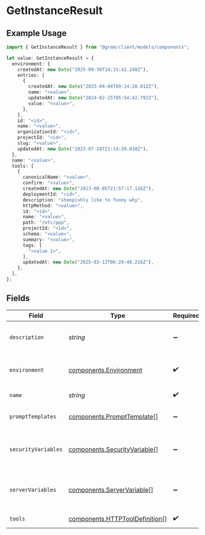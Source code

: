 # GetInstanceResult

## Example Usage

```typescript
import { GetInstanceResult } from "@gram/client/models/components";

let value: GetInstanceResult = {
  environment: {
    createdAt: new Date("2025-09-30T14:15:42.248Z"),
    entries: [
      {
        createdAt: new Date("2025-04-04T09:14:28.012Z"),
        name: "<value>",
        updatedAt: new Date("2024-02-25T05:54:42.792Z"),
        value: "<value>",
      },
    ],
    id: "<id>",
    name: "<value>",
    organizationId: "<id>",
    projectId: "<id>",
    slug: "<value>",
    updatedAt: new Date("2023-07-28T21:14:20.018Z"),
  },
  name: "<value>",
  tools: [
    {
      canonicalName: "<value>",
      confirm: "<value>",
      createdAt: new Date("2023-08-05T21:57:17.116Z"),
      deploymentId: "<id>",
      description: "sheepishly like to fooey why",
      httpMethod: "<value>",
      id: "<id>",
      name: "<value>",
      path: "/etc/ppp",
      projectId: "<id>",
      schema: "<value>",
      summary: "<value>",
      tags: [
        "<value 1>",
      ],
      updatedAt: new Date("2025-03-13T06:28:48.216Z"),
    },
  ],
};
```

## Fields

| Field                                                                            | Type                                                                             | Required                                                                         | Description                                                                      |
| -------------------------------------------------------------------------------- | -------------------------------------------------------------------------------- | -------------------------------------------------------------------------------- | -------------------------------------------------------------------------------- |
| `description`                                                                    | *string*                                                                         | :heavy_minus_sign:                                                               | The description of the toolset                                                   |
| `environment`                                                                    | [components.Environment](../../models/components/environment.md)                 | :heavy_check_mark:                                                               | Model representing an environment                                                |
| `name`                                                                           | *string*                                                                         | :heavy_check_mark:                                                               | The name of the toolset                                                          |
| `promptTemplates`                                                                | [components.PromptTemplate](../../models/components/prompttemplate.md)[]         | :heavy_minus_sign:                                                               | The list of prompt templates                                                     |
| `securityVariables`                                                              | [components.SecurityVariable](../../models/components/securityvariable.md)[]     | :heavy_minus_sign:                                                               | The security variables that are relevant to the toolset                          |
| `serverVariables`                                                                | [components.ServerVariable](../../models/components/servervariable.md)[]         | :heavy_minus_sign:                                                               | The server variables that are relevant to the toolset                            |
| `tools`                                                                          | [components.HTTPToolDefinition](../../models/components/httptooldefinition.md)[] | :heavy_check_mark:                                                               | The list of tools                                                                |